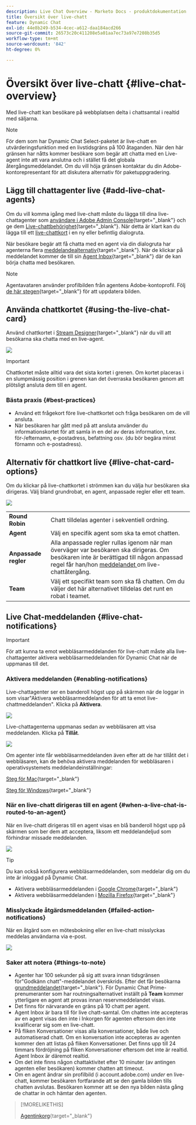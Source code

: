 ```yaml
---
description: Live Chat Overview - Marketo Docs - produktdokumentation
title: Översikt över live-chatt
feature: Dynamic Chat
exl-id: 44e8b249-b534-4cec-a612-daa184acd266
source-git-commit: 26573c20c411208e5a01aa7ec73a97e7208b35d5
workflow-type: tm+mt
source-wordcount: '842'
ht-degree: 0%

---
```


# Översikt över live-chatt {#live-chat-overview}

Med live-chatt kan besökare på webbplatsen delta i chattsamtal i realtid med säljarna.

>[!NOTE]
>
>För dem som har Dynamic Chat Select-paketet är live-chatt en utvärderingsfunktion med en livstidsgräns på 100 åtaganden. När den här gränsen har nåtts kommer besökare som begär att chatta med en Live-agent inte att vara anslutna och i stället få det globala återgångsmeddelandet. Om du vill höja gränsen kontaktar du din Adobe-kontorepresentant för att diskutera alternativ för paketuppgradering.

## Lägg till chattagenter live {#add-live-chat-agents}

Om du vill komma igång med live-chatt måste du lägga till dina live-chattagenter som [användare i Adobe Admin Console](/help/marketo/product-docs/demand-generation/dynamic-chat/setup-and-configuration/add-or-remove-chat-users.md#add-a-chat-user){target="_blank"} och ge dem [Live-chattbehörighet](/help/marketo/product-docs/demand-generation/dynamic-chat/setup-and-configuration/permissions.md){target="_blank"}. När detta är klart kan du lägga till ett [live-chattkort](#using-the-live-chat-card) i en ny eller befintlig dialogruta.

När besökare begär att få chatta med en agent via din dialogruta har agenterna flera [meddelandealternativ](/help/marketo/product-docs/demand-generation/dynamic-chat/live-chat/agent-inbox.md#live-chat-notifications){target="_blank"}. När de klickar på meddelandet kommer de till sin [Agent Inbox](/help/marketo/product-docs/demand-generation/dynamic-chat/live-chat/agent-inbox.md){target="_blank"} där de kan börja chatta med besökaren.

>[!NOTE]
>
>Agentavataren använder profilbilden från agentens Adobe-kontoprofil. Följ [de här stegen](https://helpx.adobe.com/manage-account/using/edit-adobe-account-personal-profile.html){target="_blank"} för att uppdatera bilden.

## Använda chattkortet {#using-the-live-chat-card}

Använd chattkortet i [Stream Designer](/help/marketo/product-docs/demand-generation/dynamic-chat/automated-chat/stream-designer.md){target="_blank"} när du vill att besökarna ska chatta med en live-agent.

![](assets/live-chat-overview-1.png)

>[!IMPORTANT]
>
>Chattkortet måste alltid vara det sista kortet i grenen. Om kortet placeras i en slumpmässig position i grenen kan det överraska besökaren genom att plötsligt ansluta dem till en agent.

### Bästa praxis {#best-practices}

* Använd ett frågekort före live-chattkortet och fråga besökaren om de vill ansluta.
* När besökaren har gått med på att ansluta använder du informationskortet för att samla in en del av deras information, t.ex. för-/efternamn, e-postadress, befattning osv. (du bör begära minst förnamn och e-postadress).

## Alternativ för chattkort live {#live-chat-card-options}

Om du klickar på live-chattkortet i strömmen kan du välja hur besökaren ska dirigeras. Välj bland grundrobat, en agent, anpassade regler eller ett team.

![](assets/live-chat-overview-2.png)

<table>
 <tbody>
  <tr>
   <td><b>Round Robin</b></td>
   <td>Chatt tilldelas agenter i sekventiell ordning.</td>
  </tr>
  <tr>
   <td><b>Agent</b></td>
   <td>Välj en specifik agent som ska ta emot chatten.</td>
  </tr>
    <tr>
   <td><b>Anpassade regler</b></td>
   <td>Alla anpassade regler rullas igenom när man överväger var besökaren ska dirigeras. Om besökaren inte är berättigad till någon anpassad regel får han/hon <a href="/help/marketo/product-docs/demand-generation/dynamic-chat/setup-and-configuration/agent-management.md#live-chat-fallback" target="_blank">meddelandet </a> om live-chattåtergång.</td>
  </tr>
  <tr>
   <td><b>Team</b></td>
   <td>Välj ett specifikt team som ska få chatten. Om du väljer det här alternativet tilldelas det runt en robat i teamet.</td>
  </tr>
 </tbody>
</table>

## Live Chat-meddelanden {#live-chat-notifications}

>[!IMPORTANT]
>
>För att kunna ta emot webbläsarmeddelanden för live-chatt måste alla live-chattagenter aktivera webbläsarmeddelanden för Dynamic Chat när de uppmanas till det.

### Aktivera meddelanden {#enabling-notifications}

Live-chattagenter ser en banderoll högst upp på skärmen när de loggar in som visar&quot;Aktivera webbläsarmeddelanden för att ta emot live-chattmeddelanden&quot;. Klicka på **Aktivera**.

![](assets/live-chat-overview-4.png)

Live-chattagenterna uppmanas sedan av webbläsaren att visa meddelanden. Klicka på **Tillåt**.

![](assets/live-chat-overview-5.png)

Om agenter inte får webbläsarmeddelanden även efter att de har tillåtit det i webbläsaren, kan de behöva aktivera meddelanden för webbläsaren i operativsystemets meddelandeinställningar:

[Steg för Mac](https://support.apple.com/guide/mac-help/change-notifications-settings-mh40583/mac){target="_blank"}

[Steg för Windows](https://support.microsoft.com/en-us/windows/change-notification-settings-in-windows-8942c744-6198-fe56-4639-34320cf9444e){target="_blank"}

### När en live-chatt dirigeras till en agent {#when-a-live-chat-is-routed-to-an-agent}

När en live-chatt dirigeras till en agent visas en blå banderoll högst upp på skärmen som ber dem att acceptera, liksom ett meddelandeljud som förhindrar missade meddelanden.

![](assets/live-chat-overview-3.png)

>[!TIP]
>
>Du kan också konfigurera webbläsarmeddelanden, som meddelar dig om du inte är inloggad på Dynamic Chat.
>
>* Aktivera webbläsarmeddelanden i [Google Chrome](https://support.google.com/chrome/answer/3220216?hl=en&co=GENIE.Platform%3DDesktop){target="_blank"}
>* Aktivera webbläsarmeddelanden i [Mozilla Firefox](https://support.mozilla.org/en-US/kb/push-notifications-firefox){target="_blank"}

### Misslyckade åtgärdsmeddelanden {#failed-action-notifications}

När en åtgärd som en mötesbokning eller en live-chatt misslyckas meddelas användarna via e-post.

![](assets/live-chat-overview-6.png)

### Saker att notera {#things-to-note}

* Agenter har 100 sekunder på sig att svara innan tidsgränsen för&quot;Godkänn chatt&quot;-meddelandet överskrids. Efter det får besökarna [grundmeddelandet](/help/marketo/product-docs/demand-generation/dynamic-chat/setup-and-configuration/agent-management.md#live-chat-fallback){target="_blank"}. För Dynamic Chat Prime-prenumeranter som har routningsalternativet inställt på **Team** kommer ytterligare en agent att provas innan reservmeddelandet visas.
* Det finns för närvarande en gräns på 10 chatt per agent.
* Agent Inbox är bara till för live chatt-samtal. Om chatten inte accepteras av en agent visas den inte i Inkorgen för agenten eftersom den inte kvalificerar sig som en live-chatt.
* På fliken Konversationer visas alla konversationer, både live och automatiserad chatt. Om en konversation inte accepteras av agenten kommer den att listas på fliken Konversationer. Det finns upp till 24 timmars fördröjning på fliken Konversationer eftersom det inte är realtid. Agent Inbox är däremot realtid.
* Om det inte finns någon chattaktivitet efter 10 minuter (av antingen agenten eller besökaren) kommer chatten att timeout.
* Om en agent ändrar sin profilbild (i account.adobe.com) _under_ en live-chatt, kommer besökaren fortfarande att se den gamla bilden tills chatten avslutas. Besökaren kommer att se den nya bilden nästa gång de chattar in och hämtar den agenten.

>[!MORELIKETHIS]
>
>[Agentinkorg](/help/marketo/product-docs/demand-generation/dynamic-chat/live-chat/agent-inbox.md){target="_blank"}
